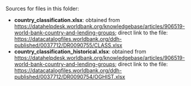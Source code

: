 Sources for files in this folder:

* **country_classification.xlsx**: obtained from https://datahelpdesk.worldbank.org/knowledgebase/articles/906519-world-bank-country-and-lending-groups; direct link to the file: https://datacatalogfiles.worldbank.org/ddh-published/0037712/DR0090755/CLASS.xlsx
* **country_classification_historical.xlsx**: obtained from https://datahelpdesk.worldbank.org/knowledgebase/articles/906519-world-bank-country-and-lending-groups; direct link to the file: https://datacatalogfiles.worldbank.org/ddh-published/0037712/DR0090754/OGHIST.xlsx